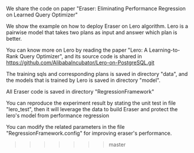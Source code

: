 
We share the code on paper "Eraser: Eliminating Performance Regression on Learned Query Optimizer"

We show the example on how to deploy Eraser on Lero algorithm. Lero is a pairwise model that takes two plans as input and answer which plan is better.

You can know more on Lero by reading the paper "Lero: A Learning-to-Rank Query Optimizer", and its source code is shared in https://github.com/AlibabaIncubator/Lero-on-PostgreSQL.git

The training sqls and corresponding plans is saved in directory "data", and the models that is trained by Lero is saved in directory "model".

All Eraser code is saved in directory "RegressionFramework"

You can reproduce the experiment result by stating the unit test in file "lero_test", then it will leverage the data to build Eraser and protect the lero's model from performance regression

You can modify the related parameters in the file "RegressionFramework.config" for improving eraser's performance.
>>>>>>> master
